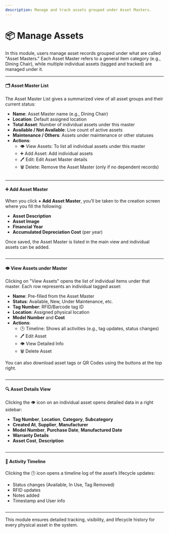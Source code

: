 ```yaml
---
description: Manage and track assets grouped under Asset Masters.
---
```


# 📦 Manage Assets

In this module, users manage asset records grouped under what are called "Asset Masters." Each Asset Master refers to a general item category (e.g., Dining Chair), while multiple individual assets (tagged and tracked) are managed under it.

***

#### 🗂️ Asset Master List

The Asset Master List gives a summarized view of all asset groups and their current status:

* **Name**: Asset Master name (e.g., Dining Chair)
* **Location**: Default assigned location
* **Total Asset**: Number of individual assets under this master
* **Available / Not Available**: Live count of active assets
* **Maintenance / Others**: Assets under maintenance or other statuses
* **Actions**:
  * 👁️ View Assets: To list all individual assets under this master
  * ➕ Add Asset: Add individual assets
  * 🖊️ Edit: Edit Asset Master details
  * 🗑️ Delete: Remove the Asset Master (only if no dependent records)

<figure><img src="/gitbook-assets/Screen Shot 2025-05-07 at 6.05.20 PM.png" alt=""><figcaption></figcaption></figure>

***

#### ➕ Add Asset Master

When you click **+ Add Asset Master**, you’ll be taken to the creation screen where you fill the following:

* **Asset Description**
* **Asset Image**
* **Financial Year**
* **Accumulated Depreciation Cost** (per year)

Once saved, the Asset Master is listed in the main view and individual assets can be added.

<figure><img src="/gitbook-assets/Screen Shot 2025-05-07 at 6.06.24 PM.png" alt=""><figcaption></figcaption></figure>

***

#### 👁️ View Assets under Master

Clicking on "View Assets" opens the list of individual items under that master. Each row represents an individual tagged asset:

* **Name**: Pre-filled from the Asset Master
* **Status**: Available, New, Under Maintenance, etc.
* **Tag Number**: RFID/Barcode tag ID
* **Location**: Assigned physical location
* **Model Number** and **Cost**
* **Actions**:
  * 🕒 Timeline: Shows all activities (e.g., tag updates, status changes)
  * 🖊️ Edit Asset
  * 👁️ View Detailed Info
  * 🗑️ Delete Asset

You can also download asset tags or QR Codes using the buttons at the top right.

<figure><img src="/gitbook-assets/Screen Shot 2025-05-07 at 6.05.33 PM.png" alt=""><figcaption></figcaption></figure>

***

#### 🔍 Asset Details View

Clicking the 👁️ icon on an individual asset opens detailed data in a right sidebar:

* **Tag Number**, **Location**, **Category**, **Subcategory**
* **Created At**, **Supplier**, **Manufacturer**
* **Model Number**, **Purchase Date**, **Manufactured Date**
* **Warranty Details**
* **Asset Cost**, **Description**

<figure><img src="/gitbook-assets/Screen Shot 2025-05-07 at 6.05.40 PM.png" alt=""><figcaption></figcaption></figure>

***

#### 🧾 Activity Timeline

Clicking the 🕒 icon opens a timeline log of the asset’s lifecycle updates:

* Status changes (Available, In Use, Tag Removed)
* RFID updates
* Notes added
* Timestamp and User info

<figure><img src="/gitbook-assets/Screen Shot 2025-05-07 at 6.05.56 PM.png" alt=""><figcaption></figcaption></figure>

***

This module ensures detailed tracking, visibility, and lifecycle history for every physical asset in the system.

